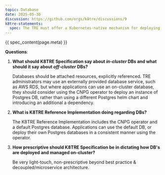 ```yaml
---
topic: Database
date: 2025-05-30
discussion: https://github.com/orgs/k8tre/discussions/9
k8tre-statements:
  spec: The TRE must offer a Kubernetes-native mechanism for deploying relational databases on the cluster, and optionally can also allow microservices to connect to off-cluster databases.
---
```


{{ spec_content(page.meta) }}

**Questions**:

1. **What should K8TRE Specification say about *in-cluster* DBs and what should it say about *off-cluster* DBs?**

    Databases should be attached resources, explicitly referenced. TRE administrators may use an externally provided database service, such as AWS RDS, but where applications can use an on-cluster database, they should consider using the CNPG operator to deploy an instance of Postgres DB, rather than using a different Postgres helm chart and introducing an additional a dependency.

2. **What is K8TRE Reference Implementation doing regarding DBs?**

    The K8TRE Reference Implementation includes the CNPG operator and a default Postgres database. Applications can use the default DB, or deploy their own Postgres databases in a consistent manner using the operator.

3. **How prescriptive should K8TRE Specification be in dictating how DB's are deployed and managed on-cluster?**

    Be very light-touch, non-prescriptive beyond best practice & decoupled/microservice architecture.

